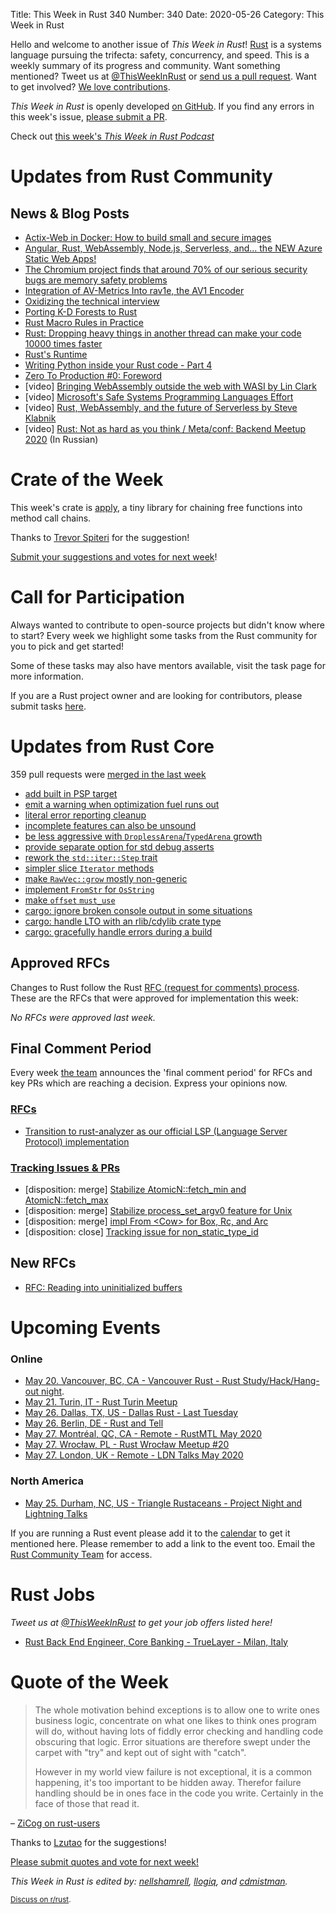 Title: This Week in Rust 340
Number: 340
Date: 2020-05-26
Category: This Week in Rust

Hello and welcome to another issue of *This Week in Rust*!
[Rust](http://rust-lang.org) is a systems language pursuing the trifecta: safety, concurrency, and speed.
This is a weekly summary of its progress and community.
Want something mentioned? Tweet us at [@ThisWeekInRust](https://twitter.com/ThisWeekInRust) or [send us a pull request](https://github.com/cmr/this-week-in-rust).
Want to get involved? [We love contributions](https://github.com/rust-lang/rust/blob/master/CONTRIBUTING.md).

*This Week in Rust* is openly developed [on GitHub](https://github.com/cmr/this-week-in-rust).
If you find any errors in this week's issue, [please submit a PR](https://github.com/cmr/this-week-in-rust/pulls).

Check out [this week's *This Week in Rust Podcast*]()

# Updates from Rust Community

## News & Blog Posts

* [Actix-Web in Docker: How to build small and secure images](https://dev.to/sergeyzenchenko/actix-web-in-docker-how-to-build-small-and-secure-images-2mjd)
* [Angular, Rust, WebAssembly, Node.js, Serverless, and... the NEW Azure Static Web Apps!](https://dev.to/azure/angular-rust-webassembly-node-js-serverless-and-the-new-azure-static-web-apps-cnb)
* [The Chromium project finds that around 70% of our serious security bugs are memory safety problems](https://www.chromium.org/Home/chromium-security/memory-safety)
* [Integration of AV-Metrics Into rav1e, the AV1 Encoder](https://dev.to/vibhoothi/integration-of-av-metrics-into-rav1e-the-av1-encoder-5h8h)
* [Oxidizing the technical interview](https://blog.mgattozzi.dev/oxidizing-the-technical-interview/)
* [Porting K-D Forests to Rust](https://tavianator.com/porting-k-d-forests-to-rust/)
* [Rust Macro Rules in Practice](https://dev.to/sassman/rust-macro-rules-in-practice-40ne)
* [Rust: Dropping heavy things in another thread can make your code 10000 times faster](https://abramov.io/rust-dropping-things-in-another-thread)
* [Rust's Runtime](https://blog.mgattozzi.dev/rusts-runtime/)
* [Writing Python inside your Rust code - Part 4](https://blog.m-ou.se/writing-python-inside-rust-4/)
* [Zero To Production #0: Foreword](https://www.lpalmieri.com/posts/2020-05-24-zero-to-production-0-foreword/)
* [video] [Bringing WebAssembly outside the web with WASI by Lin Clark](https://www.youtube.com/watch?v=fh9WXPu0hw8)
* [video] [Microsoft's Safe Systems Programming Languages Effort](https://mybuild.microsoft.com/sessions/61de34c5-b111-4ece-928f-541854875862?source=sessions)
* [video] [Rust, WebAssembly, and the future of Serverless by Steve Klabnik](https://www.youtube.com/watch?v=CMB6AlE1QuI)
* [video] [Rust: Not as hard as you think / Meta/conf: Backend Meetup 2020](https://www.youtube.com/watch?v=n3kyvMVck_M) (In Russian)

# Crate of the Week

This week's crate is [apply](https://crates.io/crates/apply), a tiny library for chaining free functions into method call chains.

Thanks to [Trevor Spiteri](https://users.rust-lang.org/t/crate-of-the-week/2704/769) for the suggestion!

[Submit your suggestions and votes for next week][submit_crate]!

[submit_crate]: https://users.rust-lang.org/t/crate-of-the-week/2704

# Call for Participation

Always wanted to contribute to open-source projects but didn't know where to start?
Every week we highlight some tasks from the Rust community for you to pick and get started!

Some of these tasks may also have mentors available, visit the task page for more information.

If you are a Rust project owner and are looking for contributors, please submit tasks [here][guidelines].

[guidelines]: https://users.rust-lang.org/t/twir-call-for-participation/4821

# Updates from Rust Core

359 pull requests were [merged in the last week][merged]

[merged]: https://github.com/search?q=is%3Apr+org%3Arust-lang+is%3Amerged+merged%3A2020-05-11..2020-05-18

* [add built in PSP target](https://github.com/rust-lang/rust/pull/72062)
* [emit a warning when optimization fuel runs out](https://github.com/rust-lang/rust/pull/72067)
* [literal error reporting cleanup](https://github.com/rust-lang/rust/pull/72047)
* [incomplete features can also be unsound](https://github.com/rust-lang/rust/pull/72045)
* [be less aggressive with `DroplessArena`/`TypedArena` growth](https://github.com/rust-lang/rust/pull/71872)
* [provide separate option for std debug asserts](https://github.com/rust-lang/rust/pull/72146)
* [rework the `std::iter::Step` trait](https://github.com/rust-lang/rust/pull/69659)
* [simpler slice `Iterator` methods](https://github.com/rust-lang/rust/pull/72166)
* [make `RawVec::grow` mostly non-generic](https://github.com/rust-lang/rust/pull/72013)
* [implement `FromStr` for `OsString`](https://github.com/rust-lang/rust/pull/71662)
* [make `offset` `must_use`](https://github.com/rust-lang/rust/pull/72143)
* [cargo: ignore broken console output in some situations](https://github.com/rust-lang/cargo/pull/8236)
* [cargo: handle LTO with an rlib/cdylib crate type](https://github.com/rust-lang/cargo/pull/8254)
* [cargo: gracefully handle errors during a build](https://github.com/rust-lang/cargo/pull/8247)

## Approved RFCs

Changes to Rust follow the Rust [RFC (request for comments) process](https://github.com/rust-lang/rfcs#rust-rfcs). These
are the RFCs that were approved for implementation this week:

*No RFCs were approved last week.*

## Final Comment Period

Every week [the team](https://www.rust-lang.org/team.html) announces the
'final comment period' for RFCs and key PRs which are reaching a
decision. Express your opinions now.

### [RFCs](https://github.com/rust-lang/rfcs/labels/final-comment-period)

* [Transition to rust-analyzer as our official LSP (Language Server Protocol) implementation](https://github.com/rust-lang/rfcs/pull/2912)

### [Tracking Issues & PRs](https://github.com/rust-lang/rust/labels/final-comment-period)

* [disposition: merge] [Stabilize AtomicN::fetch_min and AtomicN::fetch_max](https://github.com/rust-lang/rust/pull/72324)
* [disposition: merge] [Stabilize process_set_argv0 feature for Unix](https://github.com/rust-lang/rust/pull/72123)
* [disposition: merge] [impl From <Cow\> for Box, Rc, and Arc](https://github.com/rust-lang/rust/pull/71447)
* [disposition: close] [Tracking issue for non_static_type_id](https://github.com/rust-lang/rust/issues/41875)

## New RFCs
* [RFC: Reading into uninitialized buffers](https://github.com/rust-lang/rfcs/pull/2930)

# Upcoming Events

### Online
* [May 20. Vancouver, BC, CA - Vancouver Rust - Rust Study/Hack/Hang-out night](https://www.meetup.com/Vancouver-Rust/events/qnrgnrybchbbc/).
* [May 21. Turin, IT - Rust Turin Meetup](https://community.mozilla.org/events/gruppo-di-studio-di-rust/)
* [May 26. Dallas, TX, US - Dallas Rust - Last Tuesday](https://www.meetup.com/Dallas-Rust/events/nppvrrybchbjc/)
* [May 26. Berlin, DE - Rust and Tell](https://www.meetup.com/Rust-Berlin/events/270319545/)
* [May 27. Montréal, QC, CA - Remote - RustMTL May 2020](https://www.meetup.com/Rust-Montreal/events/270635425)
* [May 27. Wrocław, PL - Rust Wrocław Meetup #20](https://www.meetup.com/Rust-Wroclaw/events/270771184/)
* [May 27. London, UK - Remote - LDN Talks May 2020](https://www.meetup.com/Rust-London-User-Group/events/270526235/)


### North America
* [May 25. Durham, NC, US - Triangle Rustaceans - Project Night and Lightning Talks](https://www.meetup.com/triangle-rustaceans/events/mfglwpybchbhc/)


If you are running a Rust event please add it to the [calendar] to get
it mentioned here. Please remember to add a link to the event too.
Email the [Rust Community Team][community] for access.

[calendar]: https://www.google.com/calendar/embed?src=apd9vmbc22egenmtu5l6c5jbfc%40group.calendar.google.com
[community]: mailto:community-team@rust-lang.org

# Rust Jobs

*Tweet us at [@ThisWeekInRust](https://twitter.com/ThisWeekInRust) to get your job offers listed here!*

* [Rust Back End Engineer, Core Banking - TrueLayer - Milan, Italy](https://apply.workable.com/truelayer/j/37748BA121/)

# Quote of the Week

> The whole motivation behind exceptions is to allow one to write ones business logic, concentrate on what one likes to think ones program will do, without having lots of fiddly error checking and handling code obscuring that logic. Error situations are therefore swept under the carpet with "try" and kept out of sight with "catch".
>
> However in my world view failure is not exceptional, it is a common happening, it's too important to be hidden away. Therefor failure handling should be in ones face in the code you write. Certainly in the face of those that read it.

– [ZiCog on rust-users](https://users.rust-lang.org/t/did-rust-make-the-right-choice-about-error-handling/41736/29)

Thanks to [Lzutao](https://users.rust-lang.org/t/twir-quote-of-the-week/328/872) for the suggestions!

[Please submit quotes and vote for next week!](https://users.rust-lang.org/t/twir-quote-of-the-week/328)

*This Week in Rust is edited by: [nellshamrell](https://github.com/nellshamrell), [llogiq](https://github.com/llogiq), and [cdmistman](https://github.com/cdmistman).*

<small>[Discuss on r/rust](https://www.reddit.com/r/rust/comments/gmyv8h/this_week_in_rust_339/).</small>
